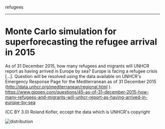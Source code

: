 refugees
________

# Monte Carlo simulation for superforecasting the refugee arrival in 2015

As of 31 December 2015, how many refugees and migrants will UNHCR report as having arrived in Europe by sea?
Europe is facing a refugee crisis [...]. Question will be resolved using the data available on UNHCR's Emergency Response Page for the Mediterranean as of 31 December 2015 (http://data.unhcr.org/mediterranean/regional.html ).
https://www.gjopen.com/questions/45-as-of-31-december-2015-how-many-refugees-and-migrants-will-unhcr-report-as-having-arrived-in-europe-by-sea

(CC BY 3.0) Roland Kofler, eccept the data which is UNHCR's copyright

![distribution](https://raw.github.com/rolandkofler/refugees/master/distribution.png)
